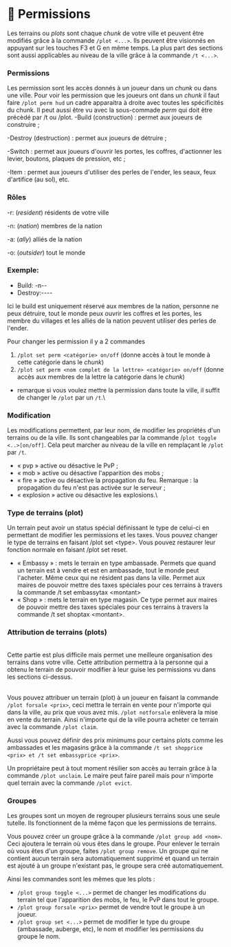 # 🤝 Permissions

Les terrains ou _plots_ sont chaque _chunk_ de votre ville et peuvent être modifiés grâce à la commande `/plot <...>`. Ils peuvent être visionnés en appuyant sur les touches F3 et G en même temps. La plus part des sections sont aussi applicables au niveau de la ville grâce à la commande `/t <...>`.

### Permissions <a href="#permissions" id="permissions"></a>

Les permission sont les accès donnés à un joueur dans un _chunk_ ou dans une ville. Pour voir les permission que les joueurs ont dans un _chunk_ il faut faire `/plot perm hud` un cadre apparaitra à droite avec toutes les spécificités du chunk. Il peut aussi être vu avec la sous-commade _perm_ qui doit être précèdé par /t ou /plot. -Build (construction) : permet aux joueurs de construire ;

\-Destroy (destruction) : permet aux joueurs de détruire ;

\-Switch : permet aux joueurs d'ouvrir les portes, les coffres, d'actionner les levier, boutons, plaques de pression, etc ;

\-Item : permet aux joueurs d'utiliser des perles de l'ender, les seaux, feux d'artifice (au sol), etc.

### Rôles <a href="#roles" id="roles"></a>

\-r: (_resident_) résidents de votre ville

\-n: (_nation_) membres de la nation

\-a: (_ally_) alliés de la nation

\-o: (_outsider_) tout le monde

### Exemple: <a href="#exemple" id="exemple"></a>

* Build: -n--
* Destroy:----

Ici le build est uniquement réservé aux membres de la nation, personne ne peux détruire, tout le monde peux ouvrir les coffres et les portes, les membre du villages et les alliés de la nation peuvent utiliser des perles de l'ender.

Pour changer les permission il y a 2 commandes

1. `/plot set perm <catégorie> on/off` (donne accès à tout le monde à cette catégorie dans le _chunk_)
2. `/plot set perm <nom complet de la lettre> <catégorie> on/off` (donne accès aux membres de la lettre la catégorie dans le _chunk_)

* remarque si vous voulez mettre la permission dans toute la ville, il suffit de changer le `/plot` par un `/t`.\


### Modification <a href="#modification" id="modification"></a>

Les modifications permettent, par leur nom, de modifier les propriétés d'un terrains ou de la ville. Ils sont changeables par la commande /`plot toggle <..>[on/off]`. Cela peut marcher au niveau de la ville en remplaçant le `/plot` par `/t`.

* « pvp » active ou désactive le PvP ;
* « mob » active ou désactive l'apparition des mobs ;
* « fire » active ou désactive la propagation du feu. Remarque : la propagation du feu n'est pas activée sur le serveur ;
* « explosion » active ou désactive les explosions.\


### Type de terrains (plot) <a href="#type_de_terrains_-plot" id="type_de_terrains_-plot"></a>

Un terrain peut avoir un status spécial définissant le type de celui-ci en permettant de modifier les permissions et les taxes. Vous pouvez changer le type de terrains en faisant /plot set \<type>. Vous pouvez restaurer leur fonction normale en faisant /plot set reset.

* « Embassy » : mets le terrain en type ambassade. Permets que quand un terrain est à vendre et est en ambassade, tout le monde peut l'acheter. Même ceux qui ne résident pas dans la ville. Permet aux maires de pouvoir mettre des taxes spéciales pour ces terrains à travers la commande /t set embassytax \<montant>
* « Shop » : mets le terrain en type magasin. Ce type permet aux maires de pouvoir mettre des taxes spéciales pour ces terrains à travers la commande /t set shoptax \<montant>.

### Attribution de terrains (plots) <a href="#attribution_de_terrains_-plots" id="attribution_de_terrains_-plots"></a>

\
Cette partie est plus difficile mais permet une meilleure organisation des terrains dans votre ville. Cette attribution permettra à la personne qui a obtenu le terrain de pouvoir modifier à leur guise les permissions vu dans les sections ci-dessus.

\
Vous pouvez attribuer un terrain (plot) à un joueur en faisant la commande `/plot forsale <prix>`, ceci mettra le terrain en vente pour n'importe qui dans la ville, au prix que vous avez mis. `/plot notforsale` enlèvera la mise en vente du terrain. Ainsi n'importe qui de la ville pourra acheter ce terrain avec la commande `/plot claim`.

Aussi vous pouvez définir des prix minimums pour certains plots comme les ambassades et les magasins grâce à la commande `/t set shopprice <prix> et /t set embassyprice <prix>`.

Un propriétaire peut à tout moment résilier son accès au terrain grâce à la commande `/plot unclaim`. Le maire peut faire pareil mais pour n'importe quel terrain avec la commande `/plot evict`.

### Groupes <a href="#groupes" id="groupes"></a>

Les groupes sont un moyen de regrouper plusieurs terrains sous une seule tutelle. Ils fonctionnent de la même façon que les permissions de terrains.

Vous pouvez créer un groupe grâce à la commande `/plot group add <nom>`. Ceci ajoutera le terrain où vous êtes dans le groupe. Pour enlever le terrain où vous êtes d'un groupe, faites `/plot group remove`. Un groupe qui ne contient aucun terrain sera automatiquement supprimé et quand un terrain est ajouté à un groupe n'existant pas, le groupe sera créé automatiquement.

Ainsi les commandes sont les mêmes que les plots :

* `/plot group toggle <...>` permet de changer les modifications du terrain tel que l'apparition des mobs, le feu, le PvP dans tout le groupe.
* `/plot group forsale <prix>` permet de vendre tout le groupe à un joueur.
* `/plot group set <...>` permet de modifier le type du groupe (ambassade, auberge, etc), le nom et modifier les permissions du groupe le nom.
